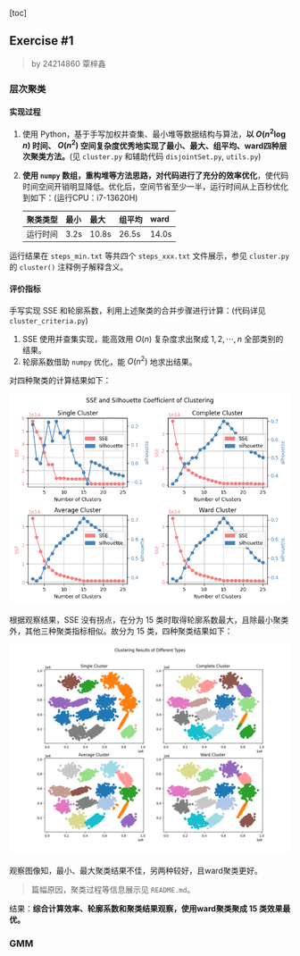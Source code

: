 [toc]

## Exercise \#1

> by 24214860 覃梓鑫

### 层次聚类

#### 实现过程

1. 使用 Python，基于手写加权并查集、最小堆等数据结构与算法，**以 $O(n^2\log n)$ 时间、 $O(n^2)$ 空间复杂度优秀地实现了最小、最大、组平均、ward四种层次聚类方法。**(见 `cluster.py` 和辅助代码 `disjointSet.py`, `utils.py`)

2. **使用 `numpy` 数组，重构堆等方法思路，对代码进行了充分的效率优化**，使代码时间空间开销明显降低。优化后，空间节省至少一半，运行时间从上百秒优化到如下：(运行CPU：i7-13620H)

   | 聚类类型 | 最小 | 最大  | 组平均 | ward  |
   | -------- | ---- | ----- | ------ | ----- |
   | 运行时间 | 3.2s | 10.8s | 26.5s  | 14.0s |

运行结果在 `steps_min.txt` 等共四个 `steps_xxx.txt` 文件展示，参见 `cluster.py` 的 `cluster()` 注释例子解释含义。

#### 评价指标

手写实现 SSE 和轮廓系数，利用上述聚类的合并步骤进行计算：(代码详见 `cluster_criteria.py`)

1. SSE 使用并查集实现，能高效用 $O(n)$ 复杂度求出聚成 $1,2,\cdots,n$ 全部类别的结果。
2. 轮廓系数借助 `numpy` 优化，能 $O(n^2)$ 地求出结果。

对四种聚类的计算结果如下：

![both_partial](img/both_partial.png)

根据观察结果，SSE 没有拐点，在分为 $15$ 类时取得轮廓系数最大，且除最小聚类外，其他三种聚类指标相似。故分为 $15$ 类，四种聚类结果如下：

![cluster_results](img/cluster_results.png)

观察图像知，最小、最大聚类结果不佳，另两种较好，且ward聚类更好。

> 篇幅原因，聚类过程等信息展示见 `README.md`。

结果：**综合计算效率、轮廓系数和聚类结果观察，使用ward聚类聚成 $15$ 类效果最优。**

### GMM

